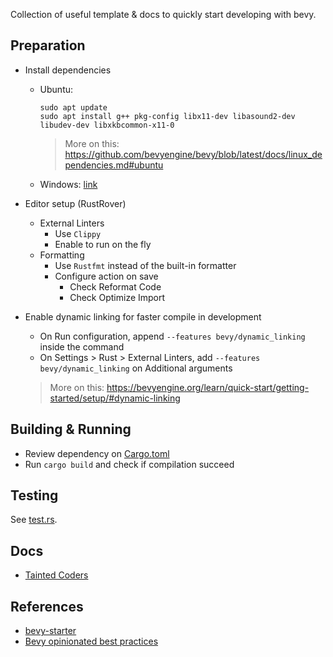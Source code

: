 Collection of useful template & docs to quickly start developing with bevy.

## Preparation

- Install dependencies

    - Ubuntu:

      ```
      sudo apt update
      sudo apt install g++ pkg-config libx11-dev libasound2-dev libudev-dev libxkbcommon-x11-0
      ```

      > More on this: https://github.com/bevyengine/bevy/blob/latest/docs/linux_dependencies.md#ubuntu

    - Windows: [link](https://bevyengine.org/learn/quick-start/getting-started/setup/#windows)

- Editor setup (RustRover)
    - External Linters
        - Use `Clippy`
        - Enable to run on the fly
    - Formatting
        - Use `Rustfmt` instead of the built-in formatter
        - Configure action on save
            - Check Reformat Code
            - Check Optimize Import

- Enable dynamic linking for faster compile in development
    - On Run configuration, append `--features bevy/dynamic_linking` inside the command
    - On Settings > Rust > External Linters, add `--features bevy/dynamic_linking` on Additional arguments

  > More on this: https://bevyengine.org/learn/quick-start/getting-started/setup/#dynamic-linking

## Building & Running

- Review dependency on [Cargo.toml](Cargo.toml)
- Run `cargo build` and check if compilation succeed

## Testing

See [test.rs](src/people/tests.rs).

## Docs

- [Tainted Coders](https://taintedcoders.com/)

## References

- [bevy-starter](https://github.com/nolantait/bevy-starter)
- [Bevy opinionated best practices](https://github.com/tbillington/bevy_best_practices)
